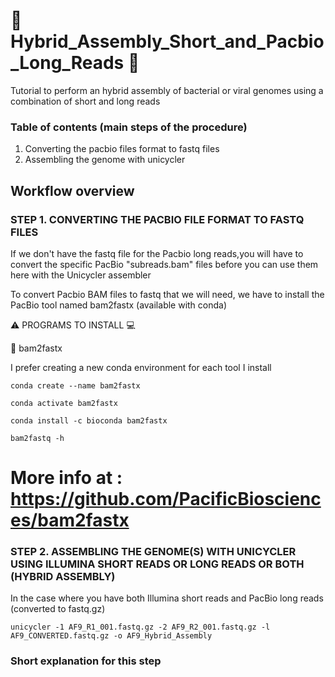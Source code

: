 # :dragon: Hybrid_Assembly_Short_and_Pacbio_Long_Reads :dragon:
Tutorial to perform an hybrid assembly of bacterial or viral genomes using a combination of short and long reads



### Table of contents (main steps of the procedure)

1.	Converting the pacbio files format to fastq files
2.	Assembling the genome with unicycler


## Workflow overview
 
 
 
 
### STEP 1. CONVERTING THE PACBIO FILE FORMAT TO FASTQ FILES
 

If we don't have the fastq file for the Pacbio long reads,you will have to convert the specific PacBio "subreads.bam" files before you can use them here with the Unicycler assembler

To convert Pacbio BAM files to fastq that we will need, we have to install the PacBio tool named bam2fastx (available with conda)

 
 ⚠️ PROGRAMS TO INSTALL 💻 

:small_blue_diamond: bam2fastx

I prefer creating a new conda environment for each tool I install

```
conda create --name bam2fastx

conda activate bam2fastx

conda install -c bioconda bam2fastx

bam2fastq -h
```

# More info at : https://github.com/PacificBiosciences/bam2fastx

### STEP 2. ASSEMBLING THE GENOME(S) WITH UNICYCLER USING ILLUMINA SHORT READS OR LONG READS OR BOTH (HYBRID ASSEMBLY)



In the case where you have both Illumina short reads and PacBio long reads (converted to fastq.gz)

```
unicycler -1 AF9_R1_001.fastq.gz -2 AF9_R2_001.fastq.gz -l AF9_CONVERTED.fastq.gz -o AF9_Hybrid_Assembly
```




### Short explanation for this step


